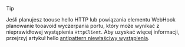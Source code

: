 > [!TIP]
>
> Jeśli planujesz toouse hello HTTP lub powiązania elementu WebHook planowanie tooavoid wyczerpania portu, który może wynikać z nieprawidłowej wystąpienia `HttpClient`. Aby uzyskać więcej informacji, przejrzyj artykuł hello [antipattern niewłaściwy wystąpienia](https://docs.microsoft.com/en-us/azure/architecture/antipatterns/improper-instantiation/).
>
